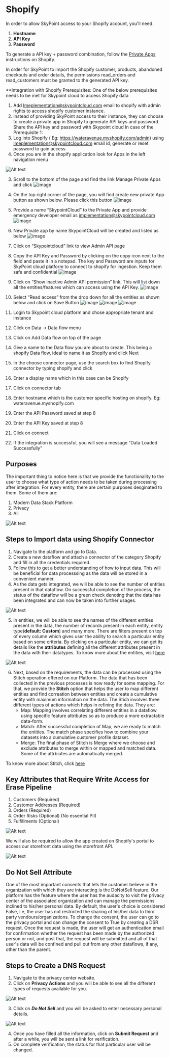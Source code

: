 # Shopify

In order to allow SkyPoint access to your Shopify account, you'll need:

1. **Hostname**
1. **API Key**
1. **Password**

To generate a API key + password combination, follow the [Private Apps](https://shopify.dev/tutorials/authenticate-a-private-app-with-shopify-admin "Shopify Private Apps") instructions on Shopify. 

In order for SkyPoint to import the Shopify customer, products, abandoned checkouts and order details, the permissions read_orders and read_customers must be granted to the generated API key.

**Integration with Shopify
Prerequisites: One of the below prerequisites needs to be met for Skypoint cloud to access Shopify data
1.	Add Imeplementation@skypointcloud.com email to shopify with admin rights to access shopify customer instance. 
2.	Instead of providing SkyPoint access to their instance, they can choose to create a private app in Shopify to generate API keys and password. Share the API key and password with Skypoint cloud
In case of the Prerequisite 1:
1.	Log into Shopify  ( Eg: https://wateravenue.myshopify.com/admin) using Imeplementation@skypointcloud.com email id, generate or reset password to gain access
2.	Once you are in the shopify application look for Apps in the left navigation menu 

![Alt text](https://github.com/skypointcloud/platform/blob/master/docs/doc_snippets/shopify_status.jpg?raw=true)

3.	Scroll to the bottom of the page and find the link Manage Private Apps and click
![image](https://user-images.githubusercontent.com/93347291/148921956-b1d74bf9-24a9-4654-abb2-891291f0ffe3.png)

4.	On the top right corner of the page, you will find create new private App button as shown below. Please click this button
![image](https://user-images.githubusercontent.com/93347291/148922065-7b441c3e-4a9a-4b4f-8192-0380ba444851.png)

5.	Provide a name “SkypointCloud” to the Private App and provide emergency developer email as implementation@skypointcloud.com
![image](https://user-images.githubusercontent.com/93347291/148922254-965b5aa2-b1ca-40ad-8934-70ea98a35809.png)

6.	New Private app by name SkypointCloud will be created and listed as below
![image](https://user-images.githubusercontent.com/93347291/148922339-1d797c48-00d3-4a51-8220-e575b0d8a878.png)

7.	Click on “Skypointcloud” link to view Admin API page 
8.	Copy the API Key and Password by clicking on the copy icon next to the field and paste it in a notepad. The key and Password are inputs for SkyPoint cloud platform to connect to shopify for ingestion. Keep them safe and confidential
![image](https://user-images.githubusercontent.com/93347291/148922469-d1b2f9af-f9da-47d5-87a4-e5c757a2c6d1.png)

9.	Click on “Show inactive Admin API permission” link. This will list down all the entities/features which can access using the API Key.
![image](https://user-images.githubusercontent.com/93347291/148922546-6e2fcfb8-f0f9-4c88-9140-687f0ad6593d.png)

10.	Select “Read access” from the drop down for all the entities as shown below and click on Save Button
![image](https://user-images.githubusercontent.com/93347291/148922644-351e3eec-7ae1-4e17-9737-1b1e4f8fdab2.png)
![image](https://user-images.githubusercontent.com/93347291/148922753-a1bec82e-1076-44ce-961f-e17711bb08c3.png)
![image](https://user-images.githubusercontent.com/93347291/148922800-0e2bc5a9-a86d-479d-9ced-db0fef16b6a2.png)

11.	Login to Skypoint cloud platform and chose appropriate tenant and instance
12.	Click on Data -> Data flow menu
13.	Click on Add Data flow on top of the page
14.	Give a name to the Data flow you are about to create. This being a shopify Data flow, ideal to name it as Shopify and click Next
15.	In the choose connector page, use the search box to find Shopify connector by typing shopify and click
16.	Enter a display name which in this case can be Shopify
17.	Click on connector tab
18.	Enter hostname which is the customer specific hosting on shopify. Eg: wateravenue.myshopify.com
19.	Enter the API Password saved at step 8
20.	Enter the API Key saved at step 8
21.	Click on connect
22.	If the integration is successful, you will see a message “Data Loaded Successfully”

## Purposes

The important thing to notice here is that we provide the functionality to the user to choose what type of action needs to be taken during processing after integration.
For every entity, there are certain purposes desginated to them. Some of them are:
1. Modern Data Stack Platform
2. Privacy
3. All

![Alt text](https://github.com/skypointcloud/platform/blob/master/docs/doc_snippets/purpose.jpg?raw=true)

## Steps to Import data using Shopify Connector

1. Navigate to the platform and go to Data.
2. Create a new dataflow and attach a connector of the category Shopify and fill in all the credentials required.
3. Follow [this](https://skypointcdpdocs.z22.web.core.windows.net/docs/dataflows.html) to get a better understanding of how to input data. This will be beneficial for data processsing as the data will be stored in a convenient manner. 
4. As the data gets integrated, we will be able to see the number of entities present in that dataflow. On successful completion of the process, the status of the dataflow will be a green check denoting that the data has been integrated and can now be taken into further usages.

![Alt text](https://github.com/skypointcloud/platform/blob/master/docs/doc_snippets/dataflow_status_v2.jpg?raw=true)

5. In entities, we will be able to see the names of the different entities present in the data, the number of records present in each entity, entity type(**default: Custom**) and many more. There are filters present on top of every column which gives user the ability to search a particular entity based on some criteria. By clicking on a particular entity, we can get its details like the **attributes** defining all the different attributes present in the data with their datatypes. To know more about the entities, visit [here](https://skypointcdpdocs.z22.web.core.windows.net/docs/entities.html)

![Alt text](https://github.com/skypointcloud/platform/blob/master/docs/doc_snippets/entity-dash.jpg?raw=true)

6. Next, based on the requirements, the data can be processed using the Stitch operation offered on our Platform. The data that has been collected in the previous processes is now ready for some mapping. For that, we provide the **Stitch** option that helps the user to map different entities and find correation between entities and create a cumulative entity with maximum information on the data. The Stich involves three different types of actions which helps in refining the data. They are:
    - Map: Mapping involves correlating different entities in a dataflow using specific feature attributes so as to produce a more extractable data-form.
    - Match: After successful completion of Map, we are ready to match the entities. The match phase specifies how to combine your datasets into a cumulative customer profile dataset. 
    - Merge: The final phase of Stitch is Merge where we choose and exclude attributes to merge within or mapped and matched data. Some of the attrbiutes are automatically merged.

To know more about Stitch, click [here](https://skypointcdpdocs.z22.web.core.windows.net/docs/stitch.html)

## Key Attributes that Require Write Access for Erase Pipeline

1. Customers (Required)
2. Customer Addresses (Required)
3. Orders (Required)
4. Order Risks (Optional) (No essential PII)
5. Fulfillments (Optional)

![Alt text](https://github.com/skypointcloud/platform/blob/master/docs/doc_snippets/permissions.PNG?raw=true)

We will also be required to allow the app created on Shopify's portal to access our storefront data using the storefront API.

![Alt text](https://github.com/skypointcloud/platform/blob/master/docs/doc_snippets/storefront.png?raw=true)

## Do Not Sell Attribute

One of the most important consents that lets the customer believe in the organization with which they are interacting is the DoNotSell feature. Our platform has the feature where the user has the audacity to visit the privacy center of the associated organization and can manage the permissions inclined to his/her personal data. By default, the user's choice is considered False, i.e, the user has not restricted the sharing of his/her data to third party vendours/organizations. To change the consent, the user can go to the privacy portal and can change the consent to True by creating a DSR request. Once the request is made, the user will get an authentication email for confirmation whether the request has been made by the authorized person or not, and post that, the request will be submitted and all of that user's data will be confined and pull out from any other dataflows, if any, other than the parent. 

## Steps to Create a DNS Request

1. Navigate to the privacy center website.
2. Click on **Privacy Actions** and you will be able to see all the different types of requests available for you.

![Alt text](https://github.com/skypointcloud/platform/blob/master/docs/doc_snippets/consents.PNG?raw=true)

3. Click on ***Do Not Sell*** and you will be asked to enter necessary personal details.

![Alt text](https://github.com/skypointcloud/platform/blob/master/docs/doc_snippets/donotsellrequest.PNG?raw=true)

4. Once you have filled all the information, click on **Submit Request** and after a while, you will be sent a link for verification.
5. On complete verification, the status for that particular user will be changed.
